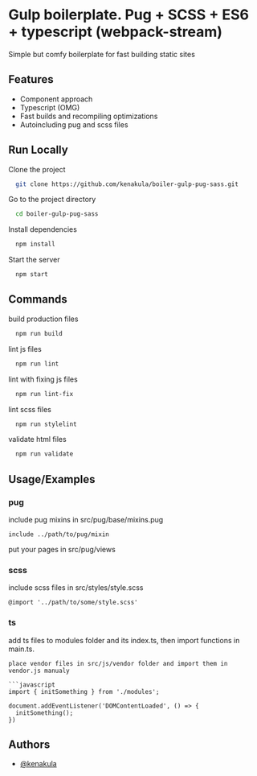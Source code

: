 # Gulp boilerplate. Pug + SCSS + ES6 + typescript (webpack-stream)

Simple but comfy boilerplate for fast building static sites

## Features

- Component approach
- Typescript (OMG)
- Fast builds and recompiling optimizations
- Autoincluding pug and scss files

## Run Locally

Clone the project

```bash
  git clone https://github.com/kenakula/boiler-gulp-pug-sass.git
```

Go to the project directory

```bash
  cd boiler-gulp-pug-sass
```

Install dependencies

```bash
  npm install
```

Start the server

```bash
  npm start
```


## Commands

build production files

```bash
  npm run build
```

lint js files

```bash
  npm run lint
```

lint with fixing js files

```bash
  npm run lint-fix
```

lint scss files

```bash
  npm run stylelint
```

validate html files

```bash
  npm run validate
```
## Usage/Examples

### pug

include pug mixins in src/pug/base/mixins.pug
```
include ../path/to/pug/mixin
```

put your pages in src/pug/views

### scss
include scss files in src/styles/style.scss
```
@import '../path/to/some/style.scss'
```

### ts
add ts files to modules folder and its index.ts, then import functions in main.ts.
```
place vendor files in src/js/vendor folder and import them in vendor.js manualy

```javascript
import { initSomething } from './modules';

document.addEventListener('DOMContentLoaded', () => {
  initSomething();
})
```
## Authors

- [@kenakula](https://github.com/kenakula)

